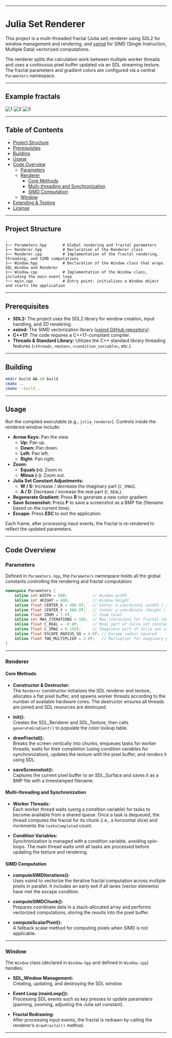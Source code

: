 
---

# Julia Set Renderer

This project is a multi-threaded fractal (Julia set) renderer using SDL2 for window management and rendering, and [xsimd](https://github.com/xtensor-stack/xsimd) for SIMD (Single Instruction, Multiple Data) vectorized computations.

The renderer splits the calculation work between multiple worker threads and uses a continuous pixel buffer updated via an SDL streaming texture. The fractal parameters and gradient colors are configured via a central `Parameters` namespace.

---

## Example fractals

![1](examples/1.png)
![2](examples/2.png)
![3](examples/3.png)

---

## Table of Contents

- [Project Structure](#project-structure)
- [Prerequisites](#prerequisites)
- [Building](#building)
- [Usage](#usage)
- [Code Overview](#code-overview)
  - [Parameters](#parameters)
  - [Renderer](#renderer)
    - [Core Methods](#core-methods)
    - [Multi-threading and Synchronization](#multi-threading-and-synchronization)
    - [SIMD Computation](#simd-computation)
  - [Window](#window)
- [Extending & Testing](#extending--testing)
- [License](#license)

---

## Project Structure

```
.
├── Parameters.hpp       # Global rendering and fractal parameters
├── Renderer.hpp         # Declaration of the Renderer class
├── Renderer.cpp         # Implementation of the fractal rendering, threading, and SIMD computations
├── Window.hpp           # Declaration of the Window class that wraps SDL_Window and Renderer
├── Window.cpp           # Implementation of the Window class, including the main event loop
└── main.cpp             # Entry point: initializes a Window object and starts the application
```

---

## Prerequisites

- **SDL2:** The project uses the SDL2 library for window creation, input handling, and 2D rendering.
- **xsimd:** The SIMD vectorization library ([xsimd GitHub repository](https://github.com/xtensor-stack/xsimd)).
- **C++17:** The code requires a C++17-compliant compiler.
- **Threads & Standard Library:** Utilizes the C++ standard library threading features (`<thread>`, `<mutex>`, `<condition_variable>`, etc.).

---

## Building


```bash
mkdir build && cd build
cmake ..
cmake --build .
```

---

## Usage

Run the compiled executable (e.g., `julia_renderer`). Controls inside the rendered window include:

- **Arrow Keys:** Pan the view.
  - **Up:** Pan up.
  - **Down:** Pan down.
  - **Left:** Pan left.
  - **Right:** Pan right.
- **Zoom:**
  - **Equals (`=`):** Zoom in.
  - **Minus (`-`):** Zoom out.
- **Julia Set Constant Adjustments:**
  - **W / S:** Increase / decrease the imaginary part (`C_IMAG`).
  - **A / D:** Decrease / increase the real part (`C_REAL`).
- **Regenerate Gradient:** Press **R** to generate a new color gradient.
- **Save Screenshot:** Press **F** to save a screenshot as a BMP file (filename based on the current time).
- **Escape:** Press **ESC** to exit the application.

Each frame, after processing input events, the fractal is re-rendered to reflect the updated parameters.

---

## Code Overview

### Parameters

Defined in `Parameters.hpp`, the `Parameters` namespace holds all the global constants controlling the rendering and fractal computation:

```cpp
namespace Parameters {
    inline int WIDTH = 800;           // Window width
    inline int HEIGHT = 600;          // Window height
    inline float CENTER_X = 400.0f;   // Center x-coordinate (width / 2)
    inline float CENTER_Y = 300.0f;   // Center y-coordinate (height / 2)
    inline float ZOOM = 1.0f;         // Zoom level
    inline int MAX_ITERATIONS = 100;  // Max iterations for fractal computation
    inline float C_REAL = -0.8f;      // Real part of Julia set constant c
    inline float C_IMAG = 0.156f;     // Imaginary part of Julia set constant c
    inline float ESCAPE_RADIUS_SQ = 4.0f; // Escape radius squared
    inline float TWO_MULTIPLIER = 2.0f;   // Multiplier for imaginary part
}
```

---

### Renderer

#### Core Methods

- **Constructor & Destructor:**  
  The `Renderer` constructor initializes the SDL renderer and texture, allocates a flat pixel buffer, and spawns worker threads according to the number of available hardware cores. The destructor ensures all threads are joined and SDL resources are destroyed.

- **init():**  
  Creates the SDL_Renderer and SDL_Texture, then calls `generateGradient()` to populate the color lookup table.

- **drawFractal():**  
  Breaks the screen vertically into chunks, enqueues tasks for worker threads, waits for their completion (using condition variables for synchronization), updates the texture with the pixel buffer, and renders it using SDL.

- **saveScreenshot():**  
  Captures the current pixel buffer to an SDL_Surface and saves it as a BMP file with a timestamped filename.

#### Multi-threading and Synchronization

- **Worker Threads:**  
  Each worker thread waits (using a condition variable) for tasks to become available from a shared queue. Once a task is dequeued, the thread computes the fractal for its chunk (i.e., a horizontal slice) and increments the `tasksCompleted` count.

- **Condition Variables:**  
  Synchronization is managed with a condition variable, avoiding spin-loops. The main thread waits until all tasks are processed before updating the texture and rendering.

#### SIMD Computation

- **computeSIMDIterations():**  
  Uses xsimd to vectorize the iterative fractal computation across multiple pixels in parallel. It includes an early exit if all lanes (vector elements) have met the escape condition.
  
- **computeSIMDChunk():**  
  Prepares coordinate data in a stack-allocated array and performs vectorized computations, storing the results into the pixel buffer.
  
- **computeScalarPixel():**  
  A fallback scalar method for computing pixels when SIMD is not applicable.

---

### Window

The `Window` class (declared in `Window.hpp` and defined in `Window.cpp`) handles:

- **SDL_Window Management:**  
  Creating, updating, and destroying the SDL window.
  
- **Event Loop (mainLoop()):**  
  Processing SDL events such as key presses to update parameters (panning, zooming, adjusting the Julia set constant).
  
- **Fractal Redrawing:**  
  After processing input events, the fractal is redrawn by calling the renderer’s `drawFractal()` method.

---